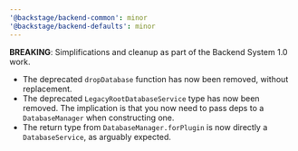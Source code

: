 ```yaml
---
'@backstage/backend-common': minor
'@backstage/backend-defaults': minor
---
```


**BREAKING**: Simplifications and cleanup as part of the Backend System 1.0 work.

- The deprecated `dropDatabase` function has now been removed, without replacement.
- The deprecated `LegacyRootDatabaseService` type has now been removed. The implication is that you now need to pass deps to a `DatabaseManager` when constructing one.
- The return type from `DatabaseManager.forPlugin` is now directly a `DatabaseService`, as arguably expected.
